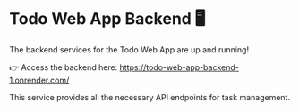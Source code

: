 # Todo Web App Backend 🖥️

The backend services for the Todo Web App are up and running!

👉 Access the backend here: https://todo-web-app-backend-1.onrender.com/

This service provides all the necessary API endpoints for task management.